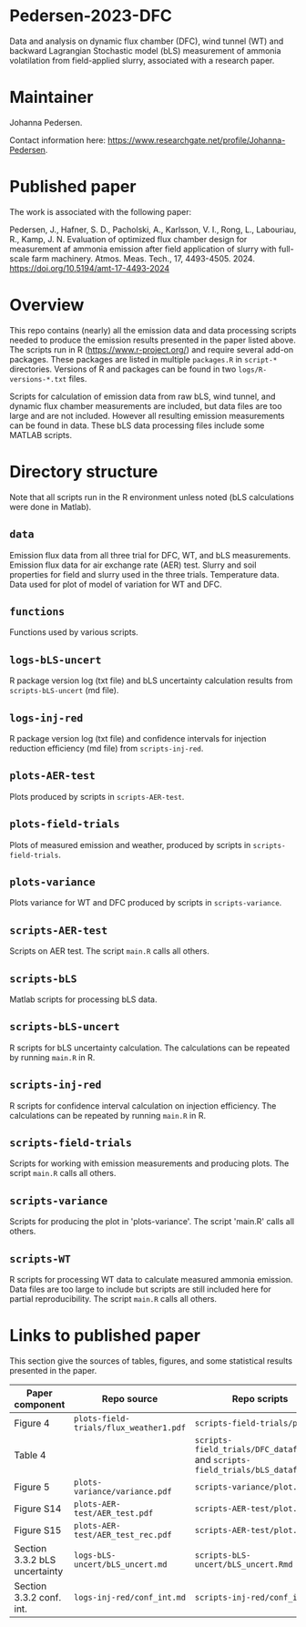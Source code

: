 # Pedersen-2023-DFC
Data and analysis on dynamic flux chamber (DFC), wind tunnel (WT) and backward Lagrangian Stochastic model (bLS) measurement of ammonia volatilation from field-applied slurry, associated with a research paper.

# Maintainer
Johanna Pedersen.

Contact information here: <https://www.researchgate.net/profile/Johanna-Pedersen>.

# Published paper
The work is associated with the following paper: 

Pedersen, J., Hafner, S. D., Pacholski, A., Karlsson, V. I., Rong, L., Labouriau, R., Kamp, J. N. Evaluation of optimized flux chamber design for measurement af ammonia emission after field application of slurry with full-scale farm machinery. Atmos. Meas. Tech., 17, 4493-4505. 2024. https://doi.org/10.5194/amt-17-4493-2024

# Overview
This repo contains (nearly) all the emission data and data processing scripts needed to produce the emission results presented in the paper listed above.
The scripts run in R (<https://www.r-project.org/>) and require several add-on packages.
These packages are listed in multiple `packages.R` in `script-*` directories.
Versions of R and packages can be found in two `logs/R-versions-*.txt` files.

Scripts for calculation of emission data from raw bLS, wind tunnel, and dynamic flux chamber measurements are included, but data files are too large and are not included. 
However all resulting emission measurements can be found in data.
These bLS data processing files include some MATLAB scripts.

# Directory structure

Note that all scripts run in the R environment unless noted (bLS calculations were done in Matlab).

## `data`
Emission flux data from all three trial for DFC, WT, and bLS measurements.
Emission flux data for air exchange rate (AER) test. 
Slurry and soil properties for field and slurry used in the three trials. 
Temperature data. 
Data used for plot of model of variation for WT and DFC. 

## `functions`
Functions used by various scripts.

## `logs-bLS-uncert`
R package version log (txt file) and bLS uncertainty calculation results from `scripts-bLS-uncert` (md file).

## `logs-inj-red`
R package version log (txt file) and confidence intervals for injection reduction efficiency (md file) from `scripts-inj-red`.

## `plots-AER-test`
Plots produced by scripts in `scripts-AER-test`.

## `plots-field-trials`
Plots of measured emission and weather, produced by scripts in `scripts-field-trials`.

## `plots-variance`
Plots variance for WT and DFC produced by scripts in `scripts-variance`.

## `scripts-AER-test`
Scripts on AER test.
The script `main.R` calls all others.

## `scripts-bLS`
Matlab scripts for processing bLS data.

## `scripts-bLS-uncert`
R scripts for bLS uncertainty calculation.
The calculations can be repeated by running `main.R` in R.

## `scripts-inj-red`
R scripts for confidence interval calculation on injection efficiency.
The calculations can be repeated by running `main.R` in R.

## `scripts-field-trials`
Scripts for working with emission measurements and producing plots.
The script `main.R` calls all others.

## `scripts-variance`
Scripts for producing the plot in 'plots-variance'. 
The script 'main.R' calls all others. 

## `scripts-WT`
R scripts for processing WT data to calculate measured ammonia emission. 
Data files are too large to include but scripts are still included here for partial reproducibility.
The script `main.R` calls all others. 

# Links to published paper
This section give the sources of tables, figures, and some statistical results presented in the paper.

| Paper component          |  Repo source                             |  Repo scripts             |
|-----------------         |-----------------                         |---------------            |
|    Figure 4              | `plots-field-trials/flux_weather1.pdf`       | `scripts-field-trials/plot.R` |
|    Table 4               |           | `scripts-field_trials/DFC_dataframe.R` and `scripts-field_trials/bLS_dataframe.R`      |
|    Figure 5              | `plots-variance/variance.pdf`      | `scripts-variance/plot.R`   |
| Figure S14               | `plots-AER-test/AER_test.pdf`                       | `scripts-AER-test/plot.R`|
| Figure S15               | `plots-AER-test/AER_test_rec.pdf`                    | `scripts-AER-test/plot.R` |
| Section 3.3.2 bLS uncertainty   | `logs-bLS-uncert/bLS_uncert.md`            | `scripts-bLS-uncert/bLS_uncert.Rmd` |
| Section 3.3.2 conf. int.        | `logs-inj-red/conf_int.md`            | `scripts-inj-red/conf_int.Rmd` |
